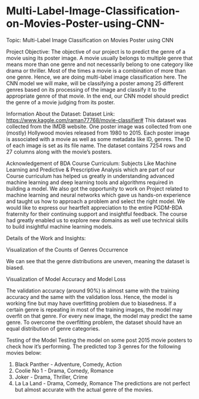 # Multi-Label-Image-Classification-on-Movies-Poster-using-CNN-

Topic: Multi-Label Image Classification on Movies Poster using CNN 


Project Objective:
The objective of our project is to predict the genre of a movie using its poster image. 
A movie usually belongs to multiple genre that means more than one genre and not necessarily belong to one category like drama or thriller. Most of the times a movie is a combination of more than one genre. Hence, we are doing multi-label image classification here. The CNN model we will make, will be classifying a poster among 25 different genres based on its processing of the image and classify it to the appropriate genre of that movie. In the end, our CNN model should predict the genre of a movie judging from its poster. 

Information About the Dataset:
Dataset Link: https://www.kaggle.com/raman77768/movie-classifier# 
This dataset was collected from the IMDB website. One poster image was collected from one (mostly) Hollywood movies released from 1980 to 2015. Each poster image is associated with a movie as well as some metadata like ID, genres. The ID of each image is set as its file name.
The dataset contains 7254 rows and 27 columns along with the movie’s posters. 

Acknowledgement of BDA Course Curriculum: 
Subjects Like Machine Learning and Predictive & Prescriptive Analysis which are part of our Course curriculum has helped us greatly in understanding advanced machine learning and deep learning tools and algorithms required in building a model. We also got the opportunity to work on Project related to machine learning and neural networks which gave us hands-on experience and taught us how to approach a problem and select the right model. We would like to express our heartfelt appreciation to the entire PGDM-BDA fraternity for their continuing support and insightful feedback. The course had greatly enabled us to explore new domains as well use technical skills to build insightful machine learning models.

Details of the Work and Insights: 

Visualization of the Counts of Genres Occurrence
 
We can see that the genre distributions are uneven, meaning the dataset is biased.




Visualization of Model Accuracy and Model Loss





















The validation accuracy (around 90%) is almost same with the training accuracy and the same with the validation loss. Hence, the model is working fine but may have overfitting problem due to biasedness. 
If a certain genre is repeating in most of the training images, the model may overfit on that genre. For every new image, the model may predict the same genre. To overcome the overfitting problem, the dataset should have an equal distribution of genre categories.

Testing of the Model
Testing the model on some post 2015 movie posters to check how it’s performing.
The predicted top 3 genres for the following movies below: 
1.	Black Panther - Adventure, Comedy, Action
2.	Coolie No 1 - Drama, Comedy, Romance
3.	Joker - Drama, Thriller, Crime
4.	La La Land - Drama, Comedy, Romance 
The predictions are not perfect but almost accurate with the actual genre of the movies.














